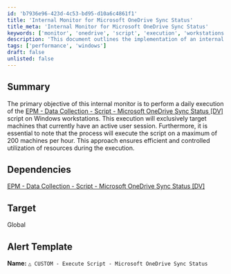 ```yaml
---
id: 'b7936e96-423d-4c53-bd95-d10a6c4861f1'
title: 'Internal Monitor for Microsoft OneDrive Sync Status'
title_meta: 'Internal Monitor for Microsoft OneDrive Sync Status'
keywords: ['monitor', 'onedrive', 'script', 'execution', 'workstations']
description: 'This document outlines the implementation of an internal monitor designed to execute a script that checks the Microsoft OneDrive sync status on Windows workstations. The monitor targets machines with active user sessions and limits execution to 200 machines per hour for optimal resource management.'
tags: ['performance', 'windows']
draft: false
unlisted: false
---
```


## Summary

The primary objective of this internal monitor is to perform a daily execution of the [EPM - Data Collection - Script - Microsoft OneDrive Sync Status [DV]](<../scripts/Microsoft OneDrive Sync Status DV.md>) script on Windows workstations. This execution will exclusively target machines that currently have an active user session. Furthermore, it is essential to note that the process will execute the script on a maximum of 200 machines per hour. This approach ensures efficient and controlled utilization of resources during the execution.

## Dependencies

[EPM - Data Collection - Script - Microsoft OneDrive Sync Status [DV]](<../scripts/Microsoft OneDrive Sync Status DV.md>)

## Target

Global

## Alert Template

**Name:** `△ CUSTOM - Execute Script - Microsoft OneDrive Sync Status`

